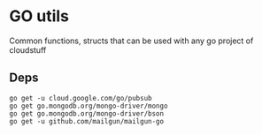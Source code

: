 # GO utils

Common functions, structs that can be used with any go project of cloudstuff

## Deps
```
go get -u cloud.google.com/go/pubsub
go get go.mongodb.org/mongo-driver/mongo
go get go.mongodb.org/mongo-driver/bson
go get -u github.com/mailgun/mailgun-go
```